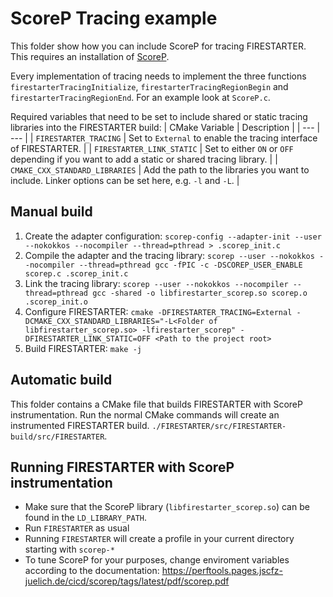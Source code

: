 # ScoreP Tracing example

This folder show how you can include ScoreP for tracing FIRESTARTER.
This requires an installation of [ScoreP](https://www.vi-hps.org/projects/score-p).

Every implementation of tracing needs to implement the three functions `firestarterTracingInitialize`, `firestarterTracingRegionBegin` and `firestarterTracingRegionEnd`.
For an example look at `ScoreP.c`.

Required variables that need to be set to include shared or static tracing libraries into the FIRESTARTER build:
| CMake Variable | Description |
| --- | --- |
| `FIRESTARTER_TRACING` | Set to `External` to enable the tracing interface of FIRESTARTER. |
| `FIRESTARTER_LINK_STATIC` | Set to either `ON` or `OFF` depending if you want to add a static or shared tracing library. |
| `CMAKE_CXX_STANDARD_LIBRARIES` | Add the path to the libraries you want to include. Linker options can be set here, e.g. `-l` and `-L`. |

## Manual build

1. Create the adapter configuration: `scorep-config --adapter-init --user --nokokkos --nocompiler --thread=pthread > .scorep_init.c`
2. Compile the adapter and the tracing library: `scorep --user --nokokkos --nocompiler --thread=pthread gcc -fPIC -c -DSCOREP_USER_ENABLE scorep.c .scorep_init.c`
3. Link the tracing library: `scorep --user --nokokkos --nocompiler --thread=pthread gcc -shared -o libfirestarter_scorep.so scorep.o .scorep_init.o`
4. Configure FIRESTARTER: `cmake -DFIRESTARTER_TRACING=External -DCMAKE_CXX_STANDARD_LIBRARIES="-L<Folder of libfirestarter_scorep.so> -lfirestarter_scorep" -DFIRESTARTER_LINK_STATIC=OFF <Path to the project root>`
5. Build FIRESTARTER: `make -j`

## Automatic build

This folder contains a CMake file that builds FIRESTARTER with ScoreP instrumentation.
Run the normal CMake commands will create an instrumented FIRESTARTER build. `./FIRESTARTER/src/FIRESTARTER-build/src/FIRESTARTER`.

## Running FIRESTARTER with ScoreP instrumentation

- Make sure that the ScoreP library (`libfirestarter_scorep.so`) can be found in the `LD_LIBRARY_PATH`.
- Run `FIRESTARTER` as usual
- Running `FIRESTARTER` will create a profile in your current directory starting with `scorep-*`
- To tune ScoreP for your purposes, change enviroment variables according to the documentation: https://perftools.pages.jscfz-juelich.de/cicd/scorep/tags/latest/pdf/scorep.pdf
